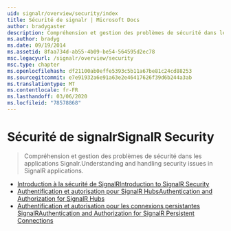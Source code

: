 ```yaml
---
uid: signalr/overview/security/index
title: Sécurité de signalr | Microsoft Docs
author: bradygaster
description: Compréhension et gestion des problèmes de sécurité dans les applications Signalr.
ms.author: bradyg
ms.date: 09/19/2014
ms.assetid: 8faa734d-ab55-4b09-be54-564595d2ec78
msc.legacyurl: /signalr/overview/security
msc.type: chapter
ms.openlocfilehash: df21100ab0effe5393c5b11a67be81c24cd88253
ms.sourcegitcommit: e7e91932a6e91a63e2e46417626f39d6b244a3ab
ms.translationtype: MT
ms.contentlocale: fr-FR
ms.lasthandoff: 03/06/2020
ms.locfileid: "78578868"
---
```

# <a name="signalr-security"></a><span data-ttu-id="c55c8-103">Sécurité de signalr</span><span class="sxs-lookup"><span data-stu-id="c55c8-103">SignalR Security</span></span>

> <span data-ttu-id="c55c8-104">Compréhension et gestion des problèmes de sécurité dans les applications Signalr.</span><span class="sxs-lookup"><span data-stu-id="c55c8-104">Understanding and handling security issues in SignalR applications.</span></span>

- [<span data-ttu-id="c55c8-105">Introduction à la sécurité de SignalR</span><span class="sxs-lookup"><span data-stu-id="c55c8-105">Introduction to SignalR Security</span></span>](introduction-to-security.md)
- [<span data-ttu-id="c55c8-106">Authentification et autorisation pour SignalR Hubs</span><span class="sxs-lookup"><span data-stu-id="c55c8-106">Authentication and Authorization for SignalR Hubs</span></span>](hub-authorization.md)
- [<span data-ttu-id="c55c8-107">Authentification et autorisation pour les connexions persistantes SignalR</span><span class="sxs-lookup"><span data-stu-id="c55c8-107">Authentication and Authorization for SignalR Persistent Connections</span></span>](persistent-connection-authorization.md)
